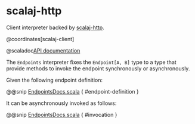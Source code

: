 # scalaj-http

Client interpreter backed by [scalaj-http](https://github.com/scalaj/scalaj-http).

@coordinates[scalaj-client]

@scaladoc[API documentation](endpoints4s.scalaj.client.index)

The `Endpoints` interpreter fixes the `Endpoint[A, B]` type
to a type that provide methods to invoke the endpoint synchronously
or asynchronously.

Given the following endpoint definition:

@@snip [EndpointsDocs.scala](/scalaj/client/src/test/scala/endpoints4s/scalaj/client/EndpointsDocs.scala) { #endpoint-definition }

It can be asynchronously invoked as follows:

@@snip [EndpointsDocs.scala](/scalaj/client/src/test/scala/endpoints4s/scalaj/client/EndpointsDocs.scala) { #invocation }
